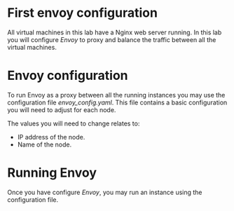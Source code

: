 # First envoy configuration

All virtual machines in this lab have a Nginx web server running.
In this lab you will configure _Envoy_ to proxy and balance the traffic between all the virtual machines.

# Envoy configuration

To run Envoy as a proxy between all the running instances you may use the configuration file *envoy_config.yaml*.
This file contains a basic configuration you will need to adjust for each node.

The values you will need to change relates to:

* IP address of the node.
* Name of the node.

# Running Envoy

Once you have configure _Envoy_, you may run an instance using the configuration file.

```
```

